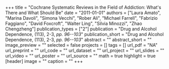 +++
title = "Cochrane Systematic Reviews in the Field of Addiction: What's There and What Should Be"
date = "2011-01-01"
authors = ["Laura Amato", "Marina Davoli", "Simona Vecchi", "Rober Ali", "Michael Farrell", "Fabrizio Faggiano", "David Foxcroft", "Walter Ling", "Silvia Minozzi", "Zhao Chengzheng"]
publication_types = ["2"]
publication = "Drug and Alcohol Dependence, (113), 2-3, _pp. 96--103_"
publication_short = "Drug and Alcohol Dependence, (113), 2-3, _pp. 96--103_"
abstract = ""
abstract_short = ""
image_preview = ""
selected = false
projects = []
tags = []
url_pdf = "NA"
url_preprint = ""
url_code = ""
url_dataset = ""
url_project = ""
url_slides = ""
url_video = ""
url_poster = ""
url_source = ""
math = true
highlight = true
[header]
image = ""
caption = ""
+++
